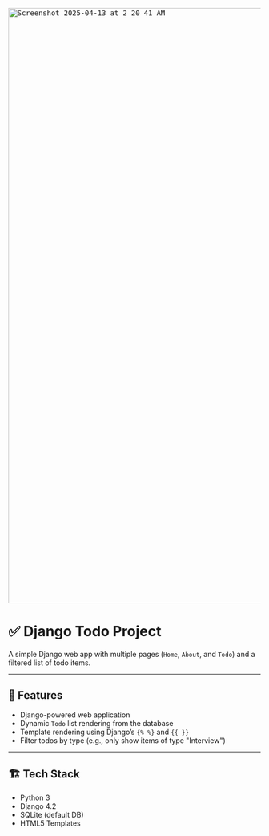 <kbd><img width="1187" alt="Screenshot 2025-04-13 at 2 20 41 AM" src="https://github.com/user-attachments/assets/c15e2a28-90bd-44c3-9e97-36754557e712" /></kbd>
# ✅ Django Todo Project

A simple Django web app with multiple pages (`Home`, `About`, and `Todo`) and a filtered list of todo items.

---

## 🚀 Features

- Django-powered web application
- Dynamic `Todo` list rendering from the database
- Template rendering using Django’s `{% %}` and `{{ }}`
- Filter todos by type (e.g., only show items of type "Interview")

---

## 🏗️ Tech Stack

- Python 3
- Django 4.2
- SQLite (default DB)
- HTML5 Templates
